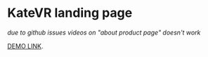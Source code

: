 # KateVR landing page

*due to github issues videos on "about product page" doesn't work*

  [DEMO LINK](https://FANTAZER-NURE.github.io/KateVr_landing/).
